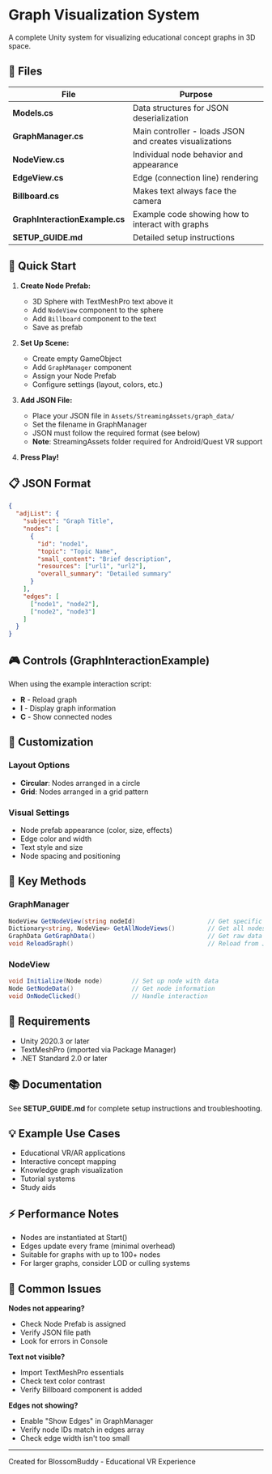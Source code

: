 # Graph Visualization System

A complete Unity system for visualizing educational concept graphs in 3D space.

## 📁 Files

| File | Purpose |
|------|---------|
| **Models.cs** | Data structures for JSON deserialization |
| **GraphManager.cs** | Main controller - loads JSON and creates visualizations |
| **NodeView.cs** | Individual node behavior and appearance |
| **EdgeView.cs** | Edge (connection line) rendering |
| **Billboard.cs** | Makes text always face the camera |
| **GraphInteractionExample.cs** | Example code showing how to interact with graphs |
| **SETUP_GUIDE.md** | Detailed setup instructions |

## 🚀 Quick Start

1. **Create Node Prefab:**
   - 3D Sphere with TextMeshPro text above it
   - Add `NodeView` component to the sphere
   - Add `Billboard` component to the text
   - Save as prefab

2. **Set Up Scene:**
   - Create empty GameObject
   - Add `GraphManager` component
   - Assign your Node Prefab
   - Configure settings (layout, colors, etc.)

3. **Add JSON File:**
   - Place your JSON file in `Assets/StreamingAssets/graph_data/`
   - Set the filename in GraphManager
   - JSON must follow the required format (see below)
   - **Note**: StreamingAssets folder required for Android/Quest VR support

4. **Press Play!**

## 📋 JSON Format

```json
{
  "adjList": {
    "subject": "Graph Title",
    "nodes": [
      {
        "id": "node1",
        "topic": "Topic Name",
        "small_content": "Brief description",
        "resources": ["url1", "url2"],
        "overall_summary": "Detailed summary"
      }
    ],
    "edges": [
      ["node1", "node2"],
      ["node2", "node3"]
    ]
  }
}
```

## 🎮 Controls (GraphInteractionExample)

When using the example interaction script:
- **R** - Reload graph
- **I** - Display graph information
- **C** - Show connected nodes

## 🎨 Customization

### Layout Options
- **Circular**: Nodes arranged in a circle
- **Grid**: Nodes arranged in a grid pattern

### Visual Settings
- Node prefab appearance (color, size, effects)
- Edge color and width
- Text style and size
- Node spacing and positioning

## 📖 Key Methods

### GraphManager
```csharp
NodeView GetNodeView(string nodeId)                    // Get specific node
Dictionary<string, NodeView> GetAllNodeViews()         // Get all nodes
GraphData GetGraphData()                               // Get raw data
void ReloadGraph()                                     // Reload from JSON
```

### NodeView
```csharp
void Initialize(Node node)        // Set up node with data
Node GetNodeData()                // Get node information
void OnNodeClicked()              // Handle interaction
```

## 🔧 Requirements

- Unity 2020.3 or later
- TextMeshPro (imported via Package Manager)
- .NET Standard 2.0 or later

## 📚 Documentation

See **SETUP_GUIDE.md** for complete setup instructions and troubleshooting.

## 💡 Example Use Cases

- Educational VR/AR applications
- Interactive concept mapping
- Knowledge graph visualization
- Tutorial systems
- Study aids

## ⚡ Performance Notes

- Nodes are instantiated at Start()
- Edges update every frame (minimal overhead)
- Suitable for graphs with up to 100+ nodes
- For larger graphs, consider LOD or culling systems

## 🐛 Common Issues

**Nodes not appearing?**
- Check Node Prefab is assigned
- Verify JSON file path
- Look for errors in Console

**Text not visible?**
- Import TextMeshPro essentials
- Check text color contrast
- Verify Billboard component is added

**Edges not showing?**
- Enable "Show Edges" in GraphManager
- Verify node IDs match in edges array
- Check edge width isn't too small

---

Created for BlossomBuddy - Educational VR Experience

